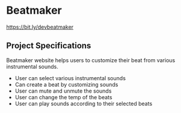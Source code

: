 # Beatmaker

https://bit.ly/devbeatmaker

## Project Specifications

Beatmaker website helps users to customize their beat from various instrumental sounds. 

* User can select various instrumental sounds
* Can create a beat by customizing sounds
* User can mute and unmute the sounds
* User can change the temp of the beats
* User can play sounds according to their selected beats

